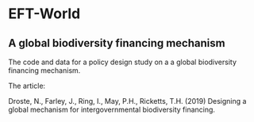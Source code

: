 # EFT-World
## A global biodiversity financing mechanism

The code and data for a policy design study on a a global biodiversity financing mechanism.

The article:

Droste, N., Farley, J., Ring, I., May, P.H., Ricketts, T.H. (2019)
Designing a global mechanism for intergovernmental biodiversity financing.
